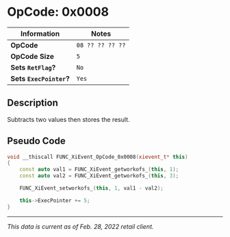 # OpCode: 0x0008

| Information               | Notes |
|---                        |---    |
| **OpCode**                | `08 ?? ?? ?? ??` |
| **OpCode Size**           | `5`   |
| **Sets `RetFlag`?**       | `No`  |
| **Sets `ExecPointer`?**   | `Yes` |

## Description

Subtracts two values then stores the result.

## Pseudo Code

```cpp
void __thiscall FUNC_XiEvent_OpCode_0x0008(xievent_t* this)
{
    const auto val1 = FUNC_XiEvent_getworkofs_(this, 1);
    const auto val2 = FUNC_XiEvent_getworkofs_(this, 3);

    FUNC_XiEvent_setworkofs_(this, 1, val1 - val2);

    this->ExecPointer += 5;
}
```

---

_This data is current as of Feb. 28, 2022 retail client._